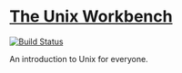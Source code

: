 # [The Unix Workbench](http://seankross.com/the_unix_workbench/)

[![Build Status](https://travis-ci.org/seankross/the_unix_workbench.svg?branch=master)](https://travis-ci.org/seankross/the_unix_workbench)

An introduction to Unix for everyone.